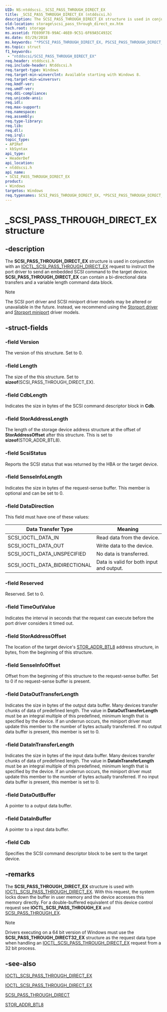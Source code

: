 ```yaml
---
UID: NS:ntddscsi._SCSI_PASS_THROUGH_DIRECT_EX
title: _SCSI_PASS_THROUGH_DIRECT_EX (ntddscsi.h)
description: The SCSI_PASS_THROUGH_DIRECT_EX structure is used in conjunction with an IOCTL_SCSI_PASS_THROUGH_DIRECT_EX request to instruct the port driver to send an embedded SCSI command to the target device.
old-location: storage\scsi_pass_through_direct_ex.htm
tech.root: storage
ms.assetid: FE699F78-99AC-46E0-9C51-6F69A5C4932C
ms.date: 03/29/2018
ms.keywords: "*PSCSI_PASS_THROUGH_DIRECT_EX, PSCSI_PASS_THROUGH_DIRECT_EX, PSCSI_PASS_THROUGH_DIRECT_EX structure pointer [Storage Devices], SCSI_PASS_THROUGH_DIRECT_EX, SCSI_PASS_THROUGH_DIRECT_EX structure [Storage Devices], _SCSI_PASS_THROUGH_DIRECT_EX, ntddscsi/PSCSI_PASS_THROUGH_DIRECT_EX, ntddscsi/SCSI_PASS_THROUGH_DIRECT_EX, storage.scsi_pass_through_direct_ex"
ms.topic: struct
f1_keywords:
 - "ntddscsi/SCSI_PASS_THROUGH_DIRECT_EX"
req.header: ntddscsi.h
req.include-header: Ntddscsi.h
req.target-type: Windows
req.target-min-winverclnt: Available starting with Windows 8.
req.target-min-winversvr: 
req.kmdf-ver: 
req.umdf-ver: 
req.ddi-compliance: 
req.unicode-ansi: 
req.idl: 
req.max-support: 
req.namespace: 
req.assembly: 
req.type-library: 
req.lib: 
req.dll: 
req.irql: 
topic_type:
- APIRef
- kbSyntax
api_type:
- HeaderDef
api_location:
- ntddscsi.h
api_name:
- SCSI_PASS_THROUGH_DIRECT_EX
product:
- Windows
targetos: Windows
req.typenames: SCSI_PASS_THROUGH_DIRECT_EX, *PSCSI_PASS_THROUGH_DIRECT_EX
---
```


# _SCSI_PASS_THROUGH_DIRECT_EX structure

## -description

The **SCSI_PASS_THROUGH_DIRECT_EX** structure is used in conjunction with an [IOCTL_SCSI_PASS_THROUGH_DIRECT_EX](ni-ntddscsi-ioctl_scsi_pass_through_direct_ex.md) request to instruct the port driver to send an embedded SCSI command to the target device. **SCSI_PASS_THROUGH_DIRECT_EX** can contain a bi-directional data transfers and a variable length command data block.
  
> [!NOTE]
> The SCSI port driver and SCSI miniport driver models may be altered or unavailable in the future. Instead, we recommend using the [Storport driver](https://docs.microsoft.com/windows-hardware/drivers/storage/storport-driver) and [Storport miniport](https://docs.microsoft.com/windows-hardware/drivers/storage/storport-miniport-drivers) driver models.

## -struct-fields

### -field Version

The version of this structure. Set to 0.

### -field Length

The size of the this structure. Set to **sizeof**(SCSI_PASS_THROUGH_DIRECT_EX).

### -field CdbLength

Indicates the size in bytes of the SCSI command descriptor block in **Cdb**.

### -field StorAddressLength

The length of the storage device address structure at the offset of **StorAddressOffset** after this structure. This is set to **sizeof**(STOR_ADDR_BTL8).

### -field ScsiStatus

Reports the SCSI status that was returned by the HBA or the target device.

### -field SenseInfoLength

Indicates the size in bytes of the request-sense buffer. This member is optional and can be set to 0.

### -field DataDirection

This field must have one of these values:

|Data Transfer Type|Meaning|
|----|----|
|SCSI_IOCTL_DATA_IN|Read data from the device.|
|SCSI_IOCTL_DATA_OUT|Write data to the device.|
|SCSI_IOCTL_DATA_UNSPECIFIED|No data is transferred.|
|SCSI_IOCTL_DATA_BIDIRECTIONAL|Data is valid for both input and output.|

### -field Reserved

Reserved. Set to 0.

### -field TimeOutValue

Indicates the interval in seconds that the request can execute before the port driver considers it timed out.

### -field StorAddressOffset

The location of the target device's [STOR_ADDR_BTL8](https://docs.microsoft.com/windows-hardware/drivers/ddi/scsi/ns-scsi-_stor_addr_btl8) address structure, in bytes, from the beginning of this structure.

### -field SenseInfoOffset

Offset from the beginning of this structure to the request-sense buffer. Set to 0 if no request-sense buffer is present.

### -field DataOutTransferLength

Indicates the size in bytes of the output data buffer. Many devices transfer chunks of data of predefined length. The value in **DataOutTransferLength** must be an integral multiple of this predefined, minimum length that is specified by the device. If an underrun occurs, the miniport driver must update this member to the number of bytes actually transferred. If no output data buffer is present, this member is set to 0.

### -field DataInTransferLength

Indicates the size in bytes of the input data buffer. Many devices transfer chunks of data of predefined length. The value in **DataInTransferLength** must be an integral multiple of this predefined, minimum length that is specified by the device. If an underrun occurs, the miniport driver must update this member to the number of bytes actually transferred. If no input data buffer is present, this member is set to 0.

### -field DataOutBuffer

A pointer to a output data buffer.

### -field DataInBuffer

A pointer to a input data buffer.

### -field Cdb

Specifies the SCSI command descriptor block to be sent to the target device.

## -remarks

The **SCSI_PASS_THROUGH_DIRECT_EX** structure is used with [IOCTL_SCSI_PASS_THROUGH_DIRECT_EX](ni-ntddscsi-ioctl_scsi_pass_through_direct_ex.md). With this request, the system locks down the buffer in user memory and the device accesses this memory directly. For a double-buffered equivalent of this device control request see **IOCTL_SCSI_PASS_THROUGH_EX** and [SCSI_PASS_THROUGH_EX](ns-ntddscsi-_scsi_pass_through_ex.md).

> [!NOTE]
> Drivers executing on a 64 bit version of Windows must use the **SCSI_PASS_THROUGH_DIRECT32_EX** structure as the request data type  when handling an [IOCTL_SCSI_PASS_THROUGH_DIRECT_EX](ni-ntddscsi-ioctl_scsi_pass_through_direct_ex.md) request from a 32 bit process.

## -see-also

[IOCTL_SCSI_PASS_THROUGH_DIRECT_EX](ni-ntddscsi-ioctl_scsi_pass_through_direct_ex.md)

[IOCTL_SCSI_PASS_THROUGH_DIRECT_EX](ni-ntddscsi-ioctl_scsi_pass_through_direct_ex.md)

[SCSI_PASS_THROUGH_DIRECT](ns-ntddscsi-_scsi_pass_through_direct.md)

[STOR_ADDR_BTL8](https://docs.microsoft.com/windows-hardware/drivers/ddi/scsi/ns-scsi-_stor_addr_btl8)
